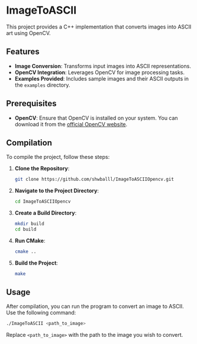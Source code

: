 
# ImageToASCII

This project provides a C++ implementation that converts images into ASCII art using OpenCV.

## Features

- **Image Conversion**: Transforms input images into ASCII representations.
- **OpenCV Integration**: Leverages OpenCV for image processing tasks.
- **Examples Provided**: Includes sample images and their ASCII outputs in the `examples` directory.

## Prerequisites

- **OpenCV**: Ensure that OpenCV is installed on your system. You can download it from the [official OpenCV website](https://opencv.org/).

## Compilation

To compile the project, follow these steps:

1. **Clone the Repository**:

   ```bash
   git clone https://github.com/shwballl/ImageToASCIIOpencv.git
   ```

2. **Navigate to the Project Directory**:

   ```bash
   cd ImageToASCIIOpencv
   ```

3. **Create a Build Directory**:

   ```bash
   mkdir build
   cd build
   ```

4. **Run CMake**:

   ```bash
   cmake ..
   ```

5. **Build the Project**:

   ```bash
   make
   ```

## Usage

After compilation, you can run the program to convert an image to ASCII. Use the following command:

```bash
./ImageToASCII <path_to_image>
```

Replace `<path_to_image>` with the path to the image you wish to convert.
